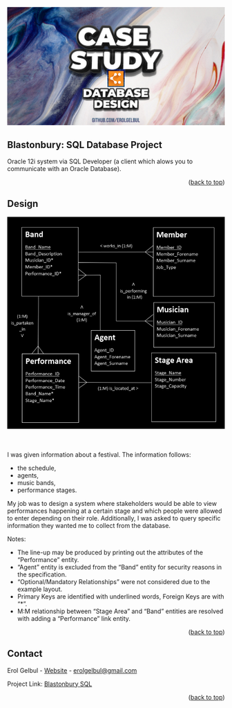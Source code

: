 <div id="top"></div>


<div style="text-align:center"><img src="images/cover_image.jpg" /></div>



<!-- ABOUT THE PROJECT -->
## Blastonbury: SQL Database Project

Oracle 12i system via SQL Developer (a client which alows you to communicate with an Oracle Database).


<p align="right">(<a href="#top">back to top</a>)</p>



<!-- Design -->
## Design


<div style="text-align:center"><img src="images/v4.png" /></div>
<br></br>

I was given information about a festival. The information follows:
* the schedule,
* agents,
* music bands,
* performance stages.
 
My job was to design a system where stakeholders would be able to view performances happening at a certain stage and which people were allowed
to enter depending on their role. Additionally, I was asked to query specific information they wanted me to collect from the database.

Notes:
* The line-up may be produced by printing out the attributes of the “Performance” entity.
* “Agent” entity is excluded from the “Band” entity for security reasons in the specification.
* “Optional/Mandatory Relationships” were not considered due to the example layout.
* Primary Keys are identified with underlined words, Foreign Keys are with “*”.
* M:M relationship between “Stage Area” and “Band” entities are resolved with adding a “Performance” link entity.

<p align="right">(<a href="#top">back to top</a>)</p>


<!-- CONTACT -->
## Contact

Erol Gelbul - [Website](erolgelbul.com) - erolgelbul@gmail.com

Project Link: [Blastonbury SQL](https://github.com/ErolGelbul/blastonbury_sql_project)

<p align="right">(<a href="#top">back to top</a>)</p>


<!-- MARKDOWN LINKS & IMAGES -->
